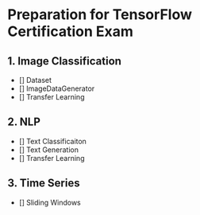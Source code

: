 # Preparation for TensorFlow Certification Exam

## 1. Image Classification
- [] Dataset
- [] ImageDataGenerator
- [] Transfer Learning

## 2. NLP
- [] Text Classificaiton
- [] Text Generation
- [] Transfer Learning

## 3. Time Series
- [] Sliding Windows
